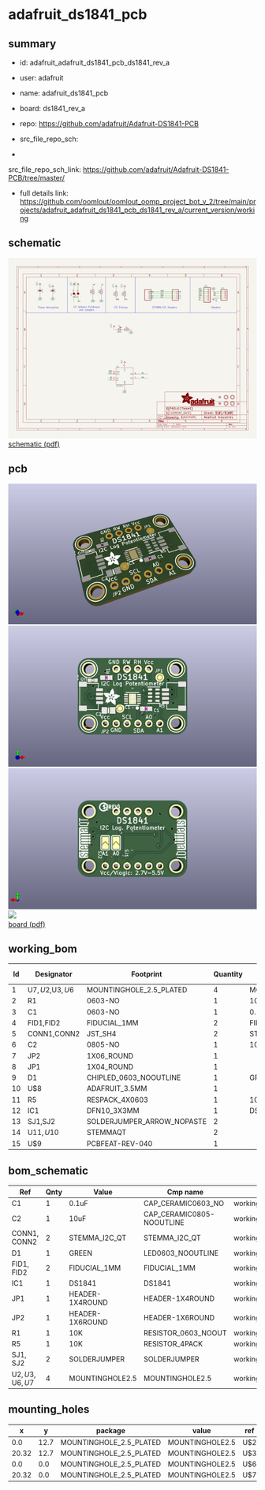 # adafruit_ds1841_pcb
 
## summary 
* id: adafruit_adafruit_ds1841_pcb_ds1841_rev_a
* user: adafruit
* name: adafruit_ds1841_pcb
* board: ds1841_rev_a
* repo: https://github.com/adafruit/Adafruit-DS1841-PCB



* src_file_repo_sch: 
*
 src_file_repo_sch_link: https://github.com/adafruit/Adafruit-DS1841-PCB/tree/master/
* full details link: https://github.com/oomlout/oomlout_oomp_project_bot_v_2/tree/main/projects/adafruit_adafruit_ds1841_pcb_ds1841_rev_a/current_version/working  

## schematic  
![](working_schematic_600.png)  
[schematic (pdf)](working_schematic.pdf)  

## pcb  
![](working_3d_600.png) 
![](working_3d_front_600.png)  
![](working_3d_back_600.png)  
![](working_600.png)  
[board (pdf)](working.pdf)  

## working_bom
| Id | Designator | Footprint | Quantity | Designation | Supplier and ref |  | None | 
| --- | --- | --- | --- | --- | --- | --- | --- | 
| 1 | U$7,U$2,U$3,U$6 | MOUNTINGHOLE_2.5_PLATED | 4 | MOUNTINGHOLE2.5 |  |  | [''] | 
| 2 | R1 | 0603-NO | 1 | 10K |  |  | [''] | 
| 3 | C1 | 0603-NO | 1 | 0.1uF |  |  | [''] | 
| 4 | FID1,FID2 | FIDUCIAL_1MM | 2 | FIDUCIAL_1MM |  |  | [''] | 
| 5 | CONN1,CONN2 | JST_SH4 | 2 | STEMMA_I2C_QT |  |  | [''] | 
| 6 | C2 | 0805-NO | 1 | 10uF |  |  | [''] | 
| 7 | JP2 | 1X06_ROUND | 1 |  |  |  | [''] | 
| 8 | JP1 | 1X04_ROUND | 1 |  |  |  | [''] | 
| 9 | D1 | CHIPLED_0603_NOOUTLINE | 1 | GREEN |  |  | [''] | 
| 10 | U$8 | ADAFRUIT_3.5MM | 1 |  |  |  | [''] | 
| 11 | R5 | RESPACK_4X0603 | 1 | 10K |  |  | [''] | 
| 12 | IC1 | DFN10_3X3MM | 1 | DS1841 |  |  | [''] | 
| 13 | SJ1,SJ2 | SOLDERJUMPER_ARROW_NOPASTE | 2 |  |  |  | [''] | 
| 14 | U$11,U$10 | STEMMAQT | 2 |  |  |  | [''] | 
| 15 | U$9 | PCBFEAT-REV-040 | 1 |  |  |  | [''] | 


## bom_schematic
| Ref | Qnty | Value | Cmp name | Footprint | Description | Vendor | DNP | 
| --- | --- | --- | --- | --- | --- | --- | --- | 
| C1 | 1 | 0.1uF | CAP_CERAMIC0603_NO | working:0603-NO |  |  |  | 
| C2 | 1 | 10uF | CAP_CERAMIC0805-NOOUTLINE | working:0805-NO |  |  |  | 
| CONN1, CONN2 | 2 | STEMMA_I2C_QT | STEMMA_I2C_QT | working:JST_SH4 |  |  |  | 
| D1 | 1 | GREEN | LED0603_NOOUTLINE | working:CHIPLED_0603_NOOUTLINE |  |  |  | 
| FID1, FID2 | 2 | FIDUCIAL_1MM | FIDUCIAL_1MM | working:FIDUCIAL_1MM |  |  |  | 
| IC1 | 1 | DS1841 | DS1841 | working:DFN10_3X3MM |  |  |  | 
| JP1 | 1 | HEADER-1X4ROUND | HEADER-1X4ROUND | working:1X04_ROUND |  |  |  | 
| JP2 | 1 | HEADER-1X6ROUND | HEADER-1X6ROUND | working:1X06_ROUND |  |  |  | 
| R1 | 1 | 10K | RESISTOR_0603_NOOUT | working:0603-NO |  |  |  | 
| R5 | 1 | 10K | RESISTOR_4PACK | working:RESPACK_4X0603 |  |  |  | 
| SJ1, SJ2 | 2 | SOLDERJUMPER | SOLDERJUMPER | working:SOLDERJUMPER_ARROW_NOPASTE |  |  |  | 
| U$2, U$3, U$6, U$7 | 4 | MOUNTINGHOLE2.5 | MOUNTINGHOLE2.5 | working:MOUNTINGHOLE_2.5_PLATED |  |  |  | 


## mounting_holes
| x | y | package | value | ref | size | 
| --- | --- | --- | --- | --- | --- | 
| 0.0 | 12.7 | MOUNTINGHOLE_2.5_PLATED | MOUNTINGHOLE2.5 | U$2 | m3 | 
| 20.32 | 12.7 | MOUNTINGHOLE_2.5_PLATED | MOUNTINGHOLE2.5 | U$3 | m3 | 
| 0.0 | 0.0 | MOUNTINGHOLE_2.5_PLATED | MOUNTINGHOLE2.5 | U$6 | m3 | 
| 20.32 | 0.0 | MOUNTINGHOLE_2.5_PLATED | MOUNTINGHOLE2.5 | U$7 | m3 | 



